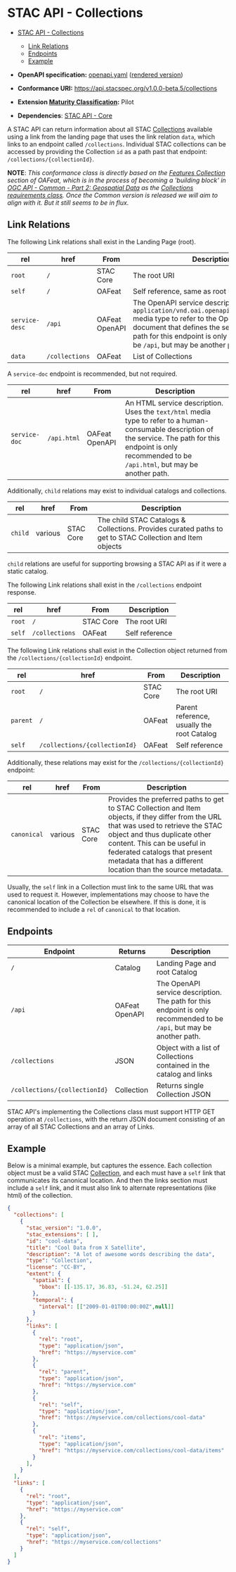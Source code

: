 # STAC API - Collections

- [STAC API - Collections](#stac-api---collections)
  - [Link Relations](#link-relations)
  - [Endpoints](#endpoints)
  - [Example](#example)

- **OpenAPI specification:** [openapi.yaml](openapi.yaml) ([rendered version](https://api.stacspec.org/v1.0.0-beta.5/collections))
- **Conformance URI:** <https://api.stacspec.org/v1.0.0-beta.5/collections>
- **Extension [Maturity Classification](../extensions.md#extension-maturity):** Pilot
- **Dependencies**: [STAC API - Core](../core)

A STAC API can return information about all STAC [Collections](../stac-spec/collection-spec/collection-spec.md) available using a link
from the landing page that uses the link relation `data`, which links to an endpoint called `/collections`.
Individual STAC collections can be accessed
by providing the Collection `id` as a path past that endpoint: `/collections/{collectionId}`.

**NOTE**: *This conformance class is directly based on the [Features Collection](http://docs.opengeospatial.org/is/17-069r3/17-069r3.html#_collections_)
section of OAFeat, which is in the process of becoming a 'building block' in [OGC API - Common - Part 2: Geospatial 
Data](http://docs.opengeospatial.org/DRAFTS/20-024.html) as the [Collections requirements 
class](http://docs.opengeospatial.org/DRAFTS/20-024.html#rc_collections-section). Once the Common version is released we will 
aim to align with it. But it still seems to be in flux.*

## Link Relations

The following Link relations shall exist in the Landing Page (root).

| **rel**        | **href**       | **From**       | **Description**                                                                                                                                                                                                                                                |
| -------------- | -------------- | -------------- | -------------------------------------------------------------------------------------------------------------------------------------------------------------------------------------------------------------------------------------------------------------- |
| `root`         | `/`            | STAC Core      | The root URI                                                                                                                                                                                                                                                   |
| `self`         | `/`            | OAFeat         | Self reference, same as root URI                                                                                                                                                                                                                               |
| `service-desc` | `/api`         | OAFeat OpenAPI | The OpenAPI service description. Uses the `application/vnd.oai.openapi+json;version=3.0` media type to refer to the OpenAPI 3.0 document that defines the service's API. The path for this endpoint is only recommended to be `/api`, but may be another path. |
| `data`         | `/collections` | OAFeat         | List of Collections                                                                                                                                                                                                                                            |

A `service-doc` endpoint is recommended, but not required.

| **rel**       | **href**    | **From**       | **Description**                                                                                                                                                                                                     |
| ------------- | ----------- | -------------- | ------------------------------------------------------------------------------------------------------------------------------------------------------------------------------------------------------------------- |
| `service-doc` | `/api.html` | OAFeat OpenAPI | An HTML service description.  Uses the `text/html` media type to refer to a human-consumable description of the service. The path for this endpoint is only recommended to be `/api.html`, but may be another path. |

Additionally, `child` relations may exist to individual catalogs and collections.

| **rel** | **href** | **From**  | **Description**                                                                                          |
| ------- | -------- | --------- | -------------------------------------------------------------------------------------------------------- |
| `child` | various  | STAC Core | The child STAC Catalogs & Collections. Provides curated paths to get to STAC Collection and Item objects |

`child` relations are useful for supporting browsing a STAC API as if it were a static catalog.

The following Link relations shall exist in the `/collections` endpoint response.

| **rel** | **href**       | **From**  | **Description** |
| ------- | -------------- | --------- | --------------- |
| `root`  | `/`            | STAC Core | The root URI    |
| `self`  | `/collections` | OAFeat    | Self reference  |

The following Link relations shall exist in the Collection object returned from the `/collections/{collectionId}` endpoint.

| **rel**  | **href**                      | **From**  | **Description**                            |
| -------- | ----------------------------- | --------- | ------------------------------------------ |
| `root`   | `/`                           | STAC Core | The root URI                               |
| `parent` | `/`                           | OAFeat    | Parent reference, usually the root Catalog |
| `self`   | `/collections/{collectionId}` | OAFeat    | Self reference                             |

Additionally, these relations may exist for the `/collections/{collectionId}` endpoint:

| **rel**     | **href** | **From**  | **Description**                                                                                                                                                                                                                                                                                         |
| ----------- | -------- | --------- | ------------------------------------------------------------------------------------------------------------------------------------------------------------------------------------------------------------------------------------------------------------------------------------------------------- |
| `canonical` | various  | STAC Core | Provides the preferred paths to get to STAC Collection and Item objects, if they differ from the URL that was used to retrieve the STAC object and thus duplicate other content. This can be useful in federated catalogs that present metadata that has a different location than the source metadata. |

Usually, the `self` link in a Collection must link to the same URL that was used to request
it. However, implementations may choose to have the canonical location of the Collection be
elsewhere. If this is done, it is recommended to include a `rel` of `canonical` to that location.

## Endpoints

| Endpoint                      | Returns        | Description                                                                                                            |
| ----------------------------- | -------------- | ---------------------------------------------------------------------------------------------------------------------- |
| `/`                           | Catalog        | Landing Page and root Catalog                                                                                          |
| `/api`                        | OAFeat OpenAPI | The OpenAPI service description. The path for this endpoint is only recommended to be `/api`, but may be another path. |
| `/collections`                | JSON           | Object with a list of Collections contained in the catalog and links                                                   |
| `/collections/{collectionId}` | Collection     | Returns single Collection JSON                                                                                         |

STAC API's implementing the Collections class must support HTTP GET operation at `/collections`, with the return JSON document consisting
of an array of all STAC Collections and an array of Links.

## Example

Below is a minimal example, but captures the essence. Each collection object must be a valid STAC 
[Collection](../stac-spec/collection-spec/README.md), and each must have a `self` link that communicates its canonical location. And then 
the links section must include a `self` link, and it must also link to alternate representations (like html) of the collection.

```json
{
  "collections": [
    {
      "stac_version": "1.0.0",
      "stac_extensions": [ ],
      "id": "cool-data",
      "title": "Cool Data from X Satellite",
      "description": "A lot of awesome words describing the data",
      "type": "Collection",
      "license": "CC-BY",
      "extent": {
        "spatial": {
          "bbox": [[-135.17, 36.83, -51.24, 62.25]]
        },
        "temporal": {
          "interval": [["2009-01-01T00:00:00Z",null]]
        }
      },
      "links": [
        {
          "rel": "root",
          "type": "application/json",
          "href": "https://myservice.com"
        },
        {
          "rel": "parent",
          "type": "application/json",
          "href": "https://myservice.com"
        },
        {
          "rel": "self",
          "type": "application/json",
          "href": "https://myservice.com/collections/cool-data"
        },
        {
          "rel": "items",
          "type": "application/json",
          "href": "https://myservice.com/collections/cool-data/items"
        }
      ],
    }
  ],
  "links": [
    {
      "rel": "root",
      "type": "application/json",
      "href": "https://myservice.com"
    },
    {
      "rel": "self",
      "type": "application/json",
      "href": "https://myservice.com/collections"
    }
  ]
}
```
